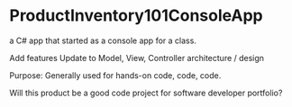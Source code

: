 # ProductInventory101ConsoleApp

a C# app that started as a console app for a class.

Add features
Update to Model, View, Controller architecture / design

Purpose: Generally used for hands-on code, code, code.

Will this product be a good code project for software developer portfolio?
